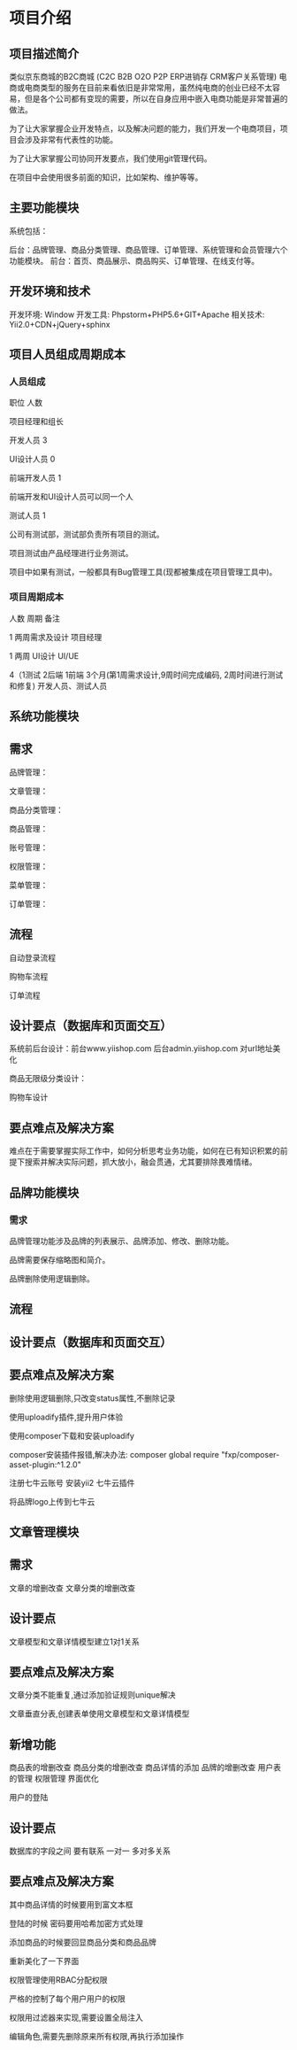 # 项目介绍

## 项目描述简介

类似京东商城的B2C商城 (C2C B2B O2O P2P ERP进销存 CRM客户关系管理) 电商或电商类型的服务在目前来看依旧是非常常用，虽然纯电商的创业已经不太容易，但是各个公司都有变现的需要，所以在自身应用中嵌入电商功能是非常普遍的做法。

为了让大家掌握企业开发特点，以及解决问题的能力，我们开发一个电商项目，项目会涉及非常有代表性的功能。

为了让大家掌握公司协同开发要点，我们使用git管理代码。

在项目中会使用很多前面的知识，比如架构、维护等等。

## 主要功能模块

系统包括：

后台：品牌管理、商品分类管理、商品管理、订单管理、系统管理和会员管理六个功能模块。
前台：首页、商品展示、商品购买、订单管理、在线支付等。
## 开发环境和技术

开发环境:	Window
开发工具: Phpstorm+PHP5.6+GIT+Apache
相关技术: Yii2.0+CDN+jQuery+sphinx
## 项目人员组成周期成本

### 人员组成

职位	人数	

项目经理和组长	

开发人员	3	

UI设计人员	0	

前端开发人员	1	

前端开发和UI设计人员可以同一个人

测试人员	1	

公司有测试部，测试部负责所有项目的测试。

项目测试由产品经理进行业务测试。

项目中如果有测试，一般都具有Bug管理工具(现都被集成在项目管理工具中)。

### 项目周期成本

人数	周期	备注

1	两周需求及设计	项目经理

1	两周	UI设计	UI/UE

4（1测试 2后端 1前端	3个月(第1周需求设计,9周时间完成编码, 2周时间进行测试和修复)	开发人员、测试人员

## 系统功能模块

## 需求

 品牌管理：
 
 文章管理：
 
 商品分类管理：
 
 商品管理：
 
 账号管理：
 
 权限管理：
 
 菜单管理：
 
 订单管理：
 
## 流程

自动登录流程

购物车流程

订单流程

## 设计要点（数据库和页面交互）

系统前后台设计：前台www.yiishop.com 后台admin.yiishop.com 对url地址美化

商品无限级分类设计：

购物车设计

## 要点难点及解决方案

难点在于需要掌握实际工作中，如何分析思考业务功能，如何在已有知识积累的前提下搜索并解决实际问题，抓大放小，融会贯通，尤其要排除畏难情绪。

## 品牌功能模块

### 需求

品牌管理功能涉及品牌的列表展示、品牌添加、修改、删除功能。

品牌需要保存缩略图和简介。

品牌删除使用逻辑删除。

## 流程

## 设计要点（数据库和页面交互）

## 要点难点及解决方案

删除使用逻辑删除,只改变status属性,不删除记录

使用uploadify插件,提升用户体验

使用composer下载和安装uploadify

composer安装插件报错,解决办法: composer global require "fxp/composer-asset-plugin:^1.2.0"

注册七牛云账号 安装yii2 七牛云插件

将品牌logo上传到七牛云

## 文章管理模块

## 需求

文章的增删改查
文章分类的增删改查
## 设计要点

文章模型和文章详情模型建立1对1关系

## 要点难点及解决方案

文章分类不能重复,通过添加验证规则unique解决

文章垂直分表,创建表单使用文章模型和文章详情模型
## 新增功能
商品表的增删改查
商品分类的增删改查
商品详情的添加
品牌的增删改查
用户表的管理
权限管理
界面优化

用户的登陆

## 设计要点
数据库的字段之间 要有联系 一对一 多对多关系
## 要点难点及解决方案
其中商品详情的时候要用到富文本框

登陆的时候 密码要用哈希加密方式处理

添加商品的时候要回显商品分类和商品品牌

重新美化了一下界面

权限管理使用RBAC分配权限

严格的控制了每个用户用户的权限

权限用过滤器来实现,需要设置全局注入

编辑角色,需要先删除原来所有权限,再执行添加操作